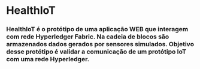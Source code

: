 # HealthIoT
### HealthIoT é o protótipo de uma aplicação WEB que interagem com rede Hyperledger Fabric. Na cadeia de blocos são armazenados dados gerados por sensores simulados. Objetivo desse protótipo é validar a comunicação de um protótipo IoT com uma rede Hyperledger.
